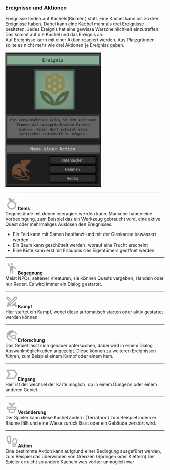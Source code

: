 ### Ereignisse und Aktionen

Ereignisse finden auf Kacheln(Biomen) statt. Eine Kachel kann bis zu drei Ereignisse haben. Dabei kann eine Kachel mehr als drei Ereignisse besitzten. Jedes Ereignis hat eine gewisse Warscheinlichkeit einzutreffen. Das kommt auf die Kachel und das Ereignis an. <br>
Auf Ereignisse kann mit einer Aktion reagiert werden. Aus Platzgründen sollte es nicht mehr wie drei Aktionen je Ereigniss geben.

![Alt text](image.png)

<hr>

<img src="../assets/uiIcons/item.svg" style="width: 40px"><b>Items</b><br>
Gegenstände mit denen interagiert werden kann. Mansche haben eine Vorbedingung, zum Beispiel das ein Werkzeug gebraucht wird, eine aktive Quest oder mehrmaliges Auslösen des Ereignisses.

- Ein Feld kann mit Samen bepflanzt und mit der Gieskanne bewässert werden
- Ein Baum kann geschüttelt werden, worauf eine Frucht erscheint
- Eine Kiste kann erst mit Erlaubnis des Eigentümers geöffnet werden

<hr>

<img src="../assets/uiIcons/people.svg" style="width: 40px"><b>Begegnung</b><br>
Meist NPCs, seltener Kreaturen, sie können Quests vergeben, Handeln oder nur Reden. Es wird immer ein Dialog gestartet.

<hr>

<img src="../assets/uiIcons/swords.svg" style="width: 40px"><b>Kampf</b><br>
Hier startet ein Kampf, wobei diese automatisch starten oder aktiv gestartet werden können.

<hr>

<img src="../assets/uiIcons/explore.svg" style="width: 40px"><b>Erforschung</b><br>
Das Gebiet lässt sich genauer untersuchen, dabei wird in einem Dialog Auswahlmöglichkeiten angezeigt. Diese können zu weiteren Ereignissen führen, zum Beispiel einem Kampf oder einem Item.

<hr>

<img src="../assets/uiIcons/go.svg" style="width: 40px"><b>Eingang</b><br>
Hier ist der wechsel der Karte möglich, ob in einem Dungeon oder einem anderen Gebiet.

<hr>

<img src="../assets/uiIcons/pottedPlant.svg" style="width: 40px"><b>Veränderung</b><br>
Der Spieler kann diese Kachel ändern (Terraform) zum Beispiel indem er Bäume fällt und eine Wiese zurück lässt oder ein Gebäude zerstört wird.

<hr>

<img src="../assets/uiIcons/footprint.svg" style="width: 40px"><b>Aktion</b><br>
Eine bestimmte Aktion kann aufgrund einer Bedingung ausgeführt werden, zum Beispiel das überwinden von Grenzen (Springen oder Klettern) Der Spieler erreicht so andere Kacheln was vorher unmöglich war
